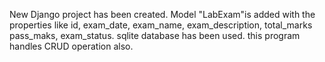 New Django project has been created.
Model "LabExam"is added with the properties like id, exam_date, exam_name, exam_description, total_marks pass_maks, exam_status.
sqlite database has been used.
this program handles CRUD operation also.
